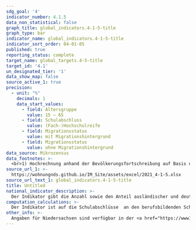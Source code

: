 ```yaml
---
sdg_goal: '4'
indicator_number: 4.1.5
data_non_statistical: false
graph_title: global_indicators.4-1-5-title
graph_type: bar
indicator_name: global_indicators.4-1-5-title
indicator_sort_order: 04-01-05
published: true
reporting_status: complete
target_name: global_targets.4-5-title
target_id: '4.1'
un_designated_tier: '1'
data_show_map: false
source_active_1: true
precision:
  - unit: "%"
    decimals: 1
    data_start_values:
      - field: Altersgruppe
        value: 15 – 65
      - field: Schulabschluss
        value: (Fach-)Hochschulreife
      - field: Migrationsstatus
        value: mit Migrationshintergrund
      - field: Migrationsstatus
        value: ohne Migrationshintergrund
data_source: Mikrozensus
data_footnotes: >-
  <br>1) Hochrechnung anhand der Bevölkerungsfortschreibung auf Basis des Zensus 2011. Die Hochrechnung für die Jahre vor 2011 sowie für bislang veröffentlichte Ergebnisse des Mikrozensus 2011-2013 basiert auf den fortgeschriebenen Ergebnissen der Volkszählung 1987. In 2016 erfolgte die Umstellung auf eine neue Mikrozensus-Stichprobe. Ab 2017 wird nur noch die Bevölkerung in Privathaushalten (ohne Gemeinschaftsunterkünfte) ausgewiesen. Dadurch ergibt sich jeweils eine eingeschränkte Vergleichbarkeit mit den Vorjahren.<br>2) Ohne Abschluss einschließlich Abschluss Förderschule.<br>3) Seit dem Jahr 2018 wird im Mikrozensus der Migrationshintergrund im weiteren Sinne jährlich berichtet. Die in der Tabelle ab dem Jahr 2018 abgebildeten Daten zum Migrationshintergrund entsprechen dem Migrationshintergrund im weiteren Sinne, bis 2017 wird der Migrationshintergrund im engeren Sinne abgebildet. Die Vergleichbarkeit ist dadurch eingeschränkt.
source_url_1: >-
  https://wohnungnds.github.io/IM_Site/assets/excel/2021_4-1-5.xlsx
source_url_text_1: global_indicators.4-1-5-title
title: Untitled
national_indicator_description: >-
  Der Indikator gibt die Anzahl sowie den Anteil ausländischer und deutscher Berufsschulabgängerinnen und Berufsschulabgänger nach der Schulart und dem erreichten Schulabschluss wieder. Er kann Aussagen über die strukturelle Teilhabe und die Chancengleichheit im Bildungssystem machen. Die Über- bzw. Unterrepräsentation von ausländischen Schulabgängerinnen und Schulabgängern bei den verschiedenen Kombinationen aus Schulart und Abschlussart zeigt an, ob diese vergleichbare Bildungschancen wie deutsche Schulabgängerinnen und-abgänger haben. Je höher der erreichte Schulabschluss ist, desto besser auch die weiteren Chancen für eine gleichberechtigte, strukturelle Teilhabe.
computation_calculations: >-
  Der Indikator ist auf die Schulabschlüsse  an den berufsbildenden Schulen beschränkt. Dargestellt werden folglich Abschlüsse, die im Anschluss an den Besuch einer allgemein bildenden Schule im beruflichen Schulwesen, z.B. an Fach- und Berufsfachschulen, Berufsaufbauschulen oder beruflichen Gymnasien, erreicht wurden. In Frage kommt hierfür die Gruppe der Personen, die zuvor keinen Schulabschluss (vgl. Indikatoren 4.1.4 und 4.1.5) bzw. einen Hauptschul- oder Realschulabschluss erreicht hatte. Die Dauer des Bildungsganges und demographische Veränderungen müssen in die Betrachtung eingehen. Eine methodische Schwierigkeit bei einem bundesweiten Vergleich besteht in der Unterschiedlichkeit der länderspezifischen Schulsysteme.
other_info: >-
  Angaben für Niedersachsen sind verfügbar in der <a href="https://www1.nls.niedersachsen.de/statistik/default.asp" target="_blank">LSN-Online Datenbank</a> (Statistische Erhebung > 305 Berufsbildende Schulen).
---
```

